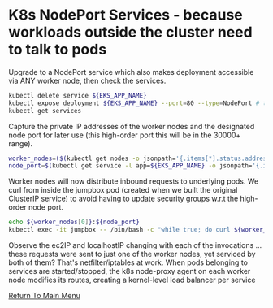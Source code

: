 # K8s NodePort Services - because workloads outside the cluster need to talk to pods

Upgrade to a NodePort service which also makes deployment accessible via ANY worker node, then check the services.
```bash
kubectl delete service ${EKS_APP_NAME}
kubectl expose deployment ${EKS_APP_NAME} --port=80 --type=NodePort # this will auto-assign a high-order port on ALL worker nodes
kubectl get services
```

Capture the private IP addresses of the worker nodes and the designated node port for later use (this high-order port this will be in the 30000+ range).
```bash
worker_nodes=($(kubectl get nodes -o jsonpath='{.items[*].status.addresses[?(@.type=="InternalIP")].address}'))
node_port=$(kubectl get service -l app=${EKS_APP_NAME} -o jsonpath='{.items[0].spec.ports[0].nodePort}')
```

Worker nodes will now distribute inbound requests to underlying pods. We curl from inside the jumpbox pod (created when we built the original ClusterIP service) to avoid having to update security groups w.r.t the high-order node port.
```bash
echo ${worker_nodes[0]}:${node_port}
kubectl exec -it jumpbox -- /bin/bash -c "while true; do curl ${worker_nodes[0]}:${node_port}; done"
```

Observe the ec2IP and localhostIP changing with each of the invocations ... these requests were sent to just one of the worker nodes, yet serviced by both of them? That's netfilter/iptables at work. When pods belonging to services are started/stopped, the k8s node-proxy agent on each worker node modifies its routes, creating a kernel-level load balancer per service

[Return To Main Menu](/README.md)
